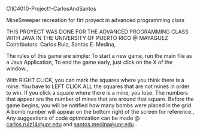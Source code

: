 CIIC4010-Project1-CarlosAndSantos

MineSweeper recreation for firt proyect in advanced programming class

THIS PROYECT WAS DONE FOR THE ADVANCED PROGRAMMING CLASS WITH JAVA IN THE UNIVERSITY OF PUERTO RICO @ MAYAGUEZ Contributors: Carlos Ruiz, Santos E. Medina,

The rules of this game are simple: To start a new game, run the main file as a Java Application, To end the game early, just click on the X of the window.,

With RIGHT CLICK, you can mark the squares where you think there is a mine.
You have to LEFT CLICK ALL the squares that are not mines in order to win.
If you click a square where there is a mine, you lose.
The numbers that appear are the number of mines that are around that square.
Before the game begins, you will be notified how many bombs were placed in the grid.
A bomb number will appear on the bottom right of the screen for reference.,
Any suggestions of code optimization can be made @ carlos.ruiz14@upr.edu and santos.medina@upr.edu .
